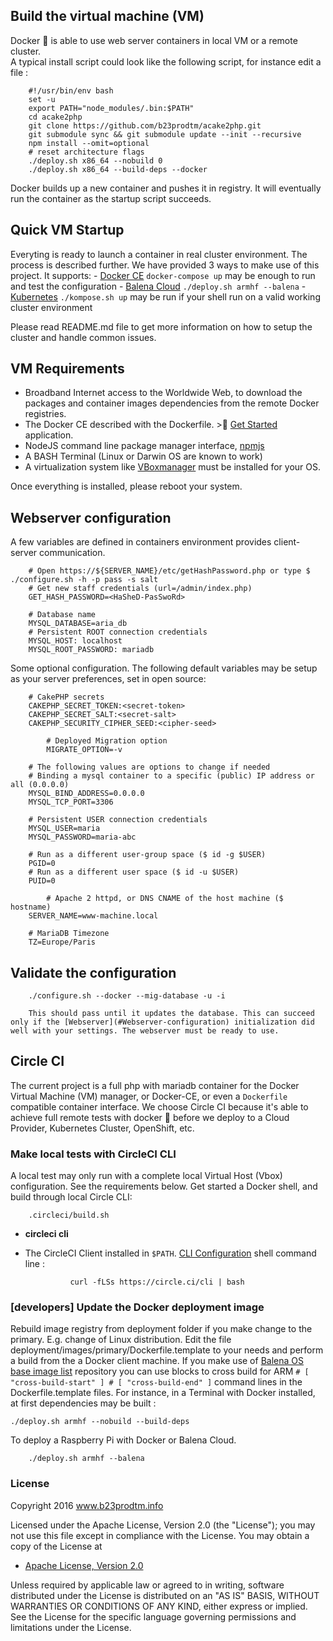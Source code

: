 ## Build the virtual machine (VM)
Docker :whale: is able to use web server containers in local VM or a remote cluster.  
A typical install script could look like the following script, for instance edit a file :

		#!/usr/bin/env bash
		set -u
		export PATH="node_modules/.bin:$PATH"
		cd acake2php
		git clone https://github.com/b23prodtm/acake2php.git
		git submodule sync && git submodule update --init --recursive
		npm install --omit=optional
		# reset architecture flags
		./deploy.sh x86_64 --nobuild 0
		./deploy.sh x86_64 --build-deps --docker

Docker builds up a new container and pushes it in registry.
It will eventually run the container as the startup script succeeds.

## Quick VM Startup
Everyting is ready to launch a container in real cluster environment. The process is described further.
We have provided 3 ways to make use of this project. It supports:
	- [Docker CE](https://docs.docker.com/machine/get-started/)
		`docker-compose up` may be enough to run and test the configuration
	- [Balena Cloud](https://www.balena.io/docs/learn/getting-started/raspberrypi3/nodejs/)
		`./deploy.sh armhf --balena`
	- [Kubernetes](https://kubernetes.io//docs/concepts/overview/what-is-kubernetes/)
		`./kompose.sh up` may be run if your shell run on a valid working cluster environment

Please read README.md file to get more information on how to setup the cluster and handle common issues.

## VM Requirements
- Broadband Internet access to the Worldwide Web, to download the packages and container images dependencies from the remote Docker registries.
- The Docker CE described with the Dockerfile. >:whale: [Get Started](https://docs.docker.com/machine/get-started/) application.
- NodeJS command line package manager interface, [npmjs](https://www.npmjs.com/get-npm)
- A BASH Terminal (Linux or Darwin OS are known to work)
- A virtualization system like [VBoxmanager](https://www.virtualbox.org/wiki/Downloads) must be installed for your OS.

Once everything is installed, please reboot your system.

## Webserver configuration
A few variables are defined in containers environment provides client-server communication.
  
  		# Open https://${SERVER_NAME}/etc/getHashPassword.php or type $ ./configure.sh -h -p pass -s salt
  		# Get new staff credentials (url=/admin/index.php)
		GET_HASH_PASSWORD=<HaSheD-PasSwoRd>
  
		# Database name
  		MYSQL_DATABASE=aria_db
		# Persistent ROOT connection credentials
		MYSQL_HOST: localhost
		MYSQL_ROOT_PASSWORD: mariadb

Some optional configuration. The following default variables may be setup as your server preferences, set in open source:
      
		# CakePHP secrets
		CAKEPHP_SECRET_TOKEN:<secret-token>
		CAKEPHP_SECRET_SALT:<secret-salt>
		CAKEPHP_SECURITY_CIPHER_SEED:<cipher-seed>
  		
    		# Deployed Migration option
    		MIGRATE_OPTION=-v
		
  		# The following values are options to change if needed
		# Binding a mysql container to a specific (public) IP address or all (0.0.0.0)
		MYSQL_BIND_ADDRESS=0.0.0.0
		MYSQL_TCP_PORT=3306

		# Persistent USER connection credentials
		MYSQL_USER=maria
		MYSQL_PASSWORD=maria-abc
  
		# Run as a different user-group space ($ id -g $USER)
		PGID=0
		# Run as a different user space ($ id -u $USER)
		PUID=0

    		# Apache 2 httpd, or DNS CNAME of the host machine ($ hostname)
		SERVER_NAME=www-machine.local
  
		# MariaDB Timezone
		TZ=Europe/Paris
  
## Validate the configuration

		./configure.sh --docker --mig-database -u -i

		This should pass until it updates the database. This can succeed only if the [Webserver](#Webserver-configuration) initialization did well with your settings. The webserver must be ready to use.

## Circle CI
The current project is a full php with mariadb container for the Docker Virtual Machine (VM) manager, or Docker-CE, or even a ```Dockerfile``` compatible container interface. We choose Circle CI because it's able to achieve full remote tests with docker :whale: before we deploy to a Cloud Provider, Kubernetes Cluster, OpenShift, etc.

### Make local tests with CircleCI CLI
A local test may only run with a complete local Virtual Host (Vbox) configuration. See the requirements below.
Get started a Docker shell, and build through local Circle CLI:

		.circleci/build.sh

* **circleci cli**

- The CircleCI Client installed in ```$PATH```. [CLI Configuration](https://circleci.com/docs/2.0/local-cli/#section=configuration) shell command line :

				curl -fLSs https://circle.ci/cli | bash


### [developers] Update the Docker deployment image
Rebuild image registry from deployment folder if you make change to the primary. E.g. change of Linux distribution. Edit the file deployment/images/primary/Dockerfile.template to your needs and perform a build from the a Docker client machine. If you make use of [Balena OS base image list](https://www.balena.io/docs/reference/base-images/base-images-ref/) repository you can use blocks to cross build for ARM ```# [ "cross-build-start" ] # [ "cross-build-end" ]``` command lines in the Dockerfile.template files. For instance, in a Terminal with Docker installed, at first dependencies may be built :

    ./deploy.sh armhf --nobuild --build-deps

To deploy a Raspberry Pi with Docker or Balena Cloud.

		./deploy.sh armhf --balena

### License
   Copyright 2016 www.b23prodtm.info

   Licensed under the Apache License, Version 2.0 (the "License");
   you may not use this file except in compliance with the License.
   You may obtain a copy of the License at

   * [Apache License, Version 2.0](http://www.apache.org/licenses/LICENSE-2.0)

   Unless required by applicable law or agreed to in writing, software
   distributed under the License is distributed on an "AS IS" BASIS,
   WITHOUT WARRANTIES OR CONDITIONS OF ANY KIND, either express or implied.
   See the License for the specific language governing permissions and
   limitations under the License.
